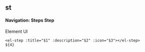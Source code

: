 ## st
#### Navigation: Steps Step
Element UI <el-step>
```
<el-step :title="$1" :description="$2" :icon="$3"></el-step>
${4}
```